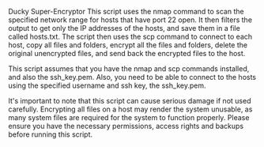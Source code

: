 Ducky Super-Encryptor
This script uses the nmap command to scan the specified network range for hosts that have port 22 open. 
It then filters the output to get only the IP addresses of the hosts, and save them in a file called hosts.txt. 
The script then uses the scp command to connect to each host, copy all files and folders, 
encrypt all the files and folders, delete the original unencrypted files, and send back the encrypted files to the host.

This script assumes that you have the nmap and scp commands installed, and also the ssh_key.pem. 
Also, you need to be able to connect to the hosts using the specified username and ssh key, the ssh_key.pem.

It's important to note that this script can cause serious damage if not used carefully. 
Encrypting all files on a host may render the system unusable, as many system files are required for the system to function properly. 
Please ensure you have the necessary permissions, access rights and backups before running this script.
